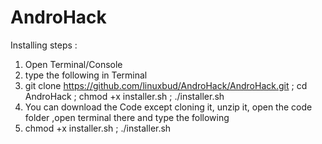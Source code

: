 # AndroHack

Installing steps :
1. Open Terminal/Console
2. type the following in Terminal
3. git clone https://github.com/linuxbud/AndroHack/AndroHack.git ; cd AndroHack ; chmod +x installer.sh ; ./installer.sh
4. You can download the Code except cloning it, unzip it, open the code folder ,open terminal there and type the following
5. chmod +x installer.sh ; ./installer.sh
